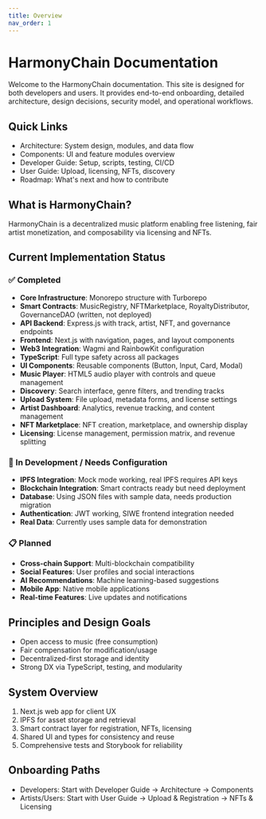 ```yaml
---
title: Overview
nav_order: 1
---
```


# HarmonyChain Documentation

Welcome to the HarmonyChain documentation. This site is designed for both developers and users. It provides end-to-end onboarding, detailed architecture, design decisions, security model, and operational workflows.

## Quick Links
- Architecture: System design, modules, and data flow
- Components: UI and feature modules overview
- Developer Guide: Setup, scripts, testing, CI/CD
- User Guide: Upload, licensing, NFTs, discovery
- Roadmap: What's next and how to contribute

## What is HarmonyChain?
HarmonyChain is a decentralized music platform enabling free listening, fair artist monetization, and composability via licensing and NFTs.

## Current Implementation Status

### ✅ Completed
- **Core Infrastructure**: Monorepo structure with Turborepo
- **Smart Contracts**: MusicRegistry, NFTMarketplace, RoyaltyDistributor, GovernanceDAO (written, not deployed)
- **API Backend**: Express.js with track, artist, NFT, and governance endpoints
- **Frontend**: Next.js with navigation, pages, and layout components
- **Web3 Integration**: Wagmi and RainbowKit configuration
- **TypeScript**: Full type safety across all packages
- **UI Components**: Reusable components (Button, Input, Card, Modal)
- **Music Player**: HTML5 audio player with controls and queue management
- **Discovery**: Search interface, genre filters, and trending tracks
- **Upload System**: File upload, metadata forms, and license settings
- **Artist Dashboard**: Analytics, revenue tracking, and content management
- **NFT Marketplace**: NFT creation, marketplace, and ownership display
- **Licensing**: License management, permission matrix, and revenue splitting

### 🚧 In Development / Needs Configuration
- **IPFS Integration**: Mock mode working, real IPFS requires API keys
- **Blockchain Integration**: Smart contracts ready but need deployment
- **Database**: Using JSON files with sample data, needs production migration
- **Authentication**: JWT working, SIWE frontend integration needed
- **Real Data**: Currently uses sample data for demonstration

### 📋 Planned
- **Cross-chain Support**: Multi-blockchain compatibility
- **Social Features**: User profiles and social interactions
- **AI Recommendations**: Machine learning-based suggestions
- **Mobile App**: Native mobile applications
- **Real-time Features**: Live updates and notifications

## Principles and Design Goals
- Open access to music (free consumption)
- Fair compensation for modification/usage
- Decentralized-first storage and identity
- Strong DX via TypeScript, testing, and modularity

## System Overview
1. Next.js web app for client UX
2. IPFS for asset storage and retrieval
3. Smart contract layer for registration, NFTs, licensing
4. Shared UI and types for consistency and reuse
5. Comprehensive tests and Storybook for reliability

## Onboarding Paths
- Developers: Start with Developer Guide → Architecture → Components
- Artists/Users: Start with User Guide → Upload & Registration → NFTs & Licensing



